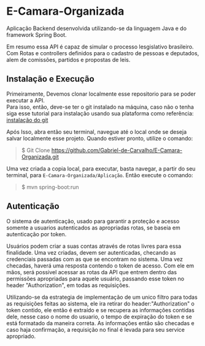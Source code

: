 # E-Camara-Organizada


Aplicação Backend desenvolvida utilizando-se da linguagem Java e do framework Spring Boot.

Em resumo essa API é capaz de simular o processo lesgislativo brasileiro. Com Rotas e controllers definidos para o cadastro de pessoas e deputados, alem de comissões, partidos e propostas de leis.  

## Instalação e Execução
Primeiramente, Devemos clonar localmente esse repositorio para se poder executar a API.   
Para isso, então, deve-se ter o git instalado na máquina, caso não o tenha siga esse tutorial para instalação usando sua plataforma como referência: [instalação do git](https://git-scm.com/book/pt-br/v1/Primeiros-passos-Instalando-Git.)  

Após Isso, abra então seu terminal, navegue até o local onde se deseja salvar localmente esse projeto. Quando estiver pronto, utilize o comando:
> $ Git Clone https://github.com/Gabriel-de-Carvalho/E-Camara-Organizada.git  

Uma vez criada a copia local, para executar, basta navegar, a partir do seu terminal,  para `E-Camara-Organizada/Aplicação`. Então execute o comando:
> $ mvn spring-boot:run  

## Autenticação

O sistema de autenticação, usado para garantir a proteção e acesso somente a usuarios autenticados as apropriadas rotas, se baseia em autenticação por token.  

Usuários podem criar a suas contas através de rotas livres para essa finalidade. Uma vez criadas, devem ser autenticadas, checando as credenciais passadas com as que se encontram no sistema. Uma vez checadas, haverá uma resposta contendo o token de acesso. Com ele em mãos, será possivel acessar as rotas da API que entrem dentro das permissões apropriadas para aquele usuário, passando esse token no header "Authorization", em todas as requisições.    

Utilizando-se da estrategia de implementação de um unico filtro para todas as requisições feitas ao sistema, ele ira retirar do header:"Authorization" o token contido, ele então é extraído e se recupera as informações contidas dele, nesse caso o nome do usuario, o tempo de expiração do token e se está formatado da maneira correta. As informações então são checadas e caso haja confirmação, a requisição no final é levada para seu service apropriado.  

